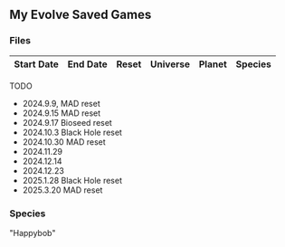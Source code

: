 ## My Evolve Saved Games

### Files

| Start Date | End Date | Reset | Universe | Planet | Species |
| ---------- | -------- | ----- | -------- | ------ | ------- |

TODO

- 2024.9.9, MAD reset
- 2024.9.15 MAD reset
- 2024.9.17 Bioseed reset
- 2024.10.3 Black Hole reset
- 2024.10.30 MAD reset
- 2024.11.29
- 2024.12.14
- 2024.12.23
- 2025.1.28 Black Hole reset
- 2025.3.20 MAD reset

### Species

"Happybob"
